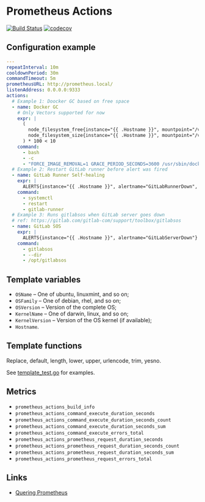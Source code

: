 # Prometheus Actions

[![Build Status](https://travis-ci.com/leominov/prometheus-actions.svg?token=tyxzVzn67Z9UV2wuxhSV&branch=master)](https://travis-ci.com/leominov/prometheus-actions)
[![codecov](https://codecov.io/gh/leominov/prometheus-actions/branch/master/graph/badge.svg)](https://codecov.io/gh/leominov/prometheus-actions)

## Configuration example

```yaml
---
repeatInterval: 10m
cooldownPeriod: 30m
commandTimeout: 5m
prometheusURL: http://prometheus.local/
listenAddress: 0.0.0.0:9333
actions:
  # Example 1: Doocker GC based on free space
  - name: Docker GC
    # Only Vectors supported for now
    expr: |
      (
        node_filesystem_free{instance="{{ .Hostname }}", mountpoint="/var/lib/docker"} /
        node_filesystem_size{instance="{{ .Hostname }}", mountpoint="/var/lib/docker"}
      ) * 100 < 10
    command:
      - bash
      - -c
      - "FORCE_IMAGE_REMOVAL=1 GRACE_PERIOD_SECONDS=3600 /usr/sbin/docker-gc"
  # Example 2: Restart GitLab runner before alert was fired
  - name: GitLab Runner Self-healing
    expr: |
      ALERTS{instance="{{ .Hostname }}", alertname="GitLabRunnerDown", alertstate="pending"} == 1
    command:
      - systemctl
      - restart
      - gitlab-runner
  # Example 3: Runs gitlabsos when GitLab server goes down
  # ref: https://gitlab.com/gitlab-com/support/toolbox/gitlabsos
  - name: GitLab SOS
    expr: |
      ALERTS{instance="{{ .Hostname }}", alertname="GitLabServerDown"} == 1
    command:
      - gitlabsos
      - --dir
      - /opt/gitlabsos
```

## Template variables

* `OSName` – One of ubuntu, linuxmint, and so on;
* `OSFamily` – One of debian, rhel, and so on;
* `OSVersion` – Version of the complete OS;
* `KernelName` – One of darwin, linux, and so on;
* `KernelVersion` – Version of the OS kernel (if available);
* `Hostname`.

## Template functions

Replace, default, length, lower, upper, urlencode, trim, yesno.

See [template_test.go](template_test.go) for examples.

## Metrics

* `prometheus_actions_build_info`
* `prometheus_actions_command_execute_duration_seconds`
* `prometheus_actions_command_execute_duration_seconds_count`
* `prometheus_actions_command_execute_duration_seconds_sum`
* `prometheus_actions_command_execute_errors_total`
* `prometheus_actions_prometheus_request_duration_seconds`
* `prometheus_actions_prometheus_request_duration_seconds_count`
* `prometheus_actions_prometheus_request_duration_seconds_sum`
* `prometheus_actions_prometheus_request_errors_total`

## Links

* [Quering Prometheus](https://prometheus.io/docs/prometheus/latest/querying/basics/)
